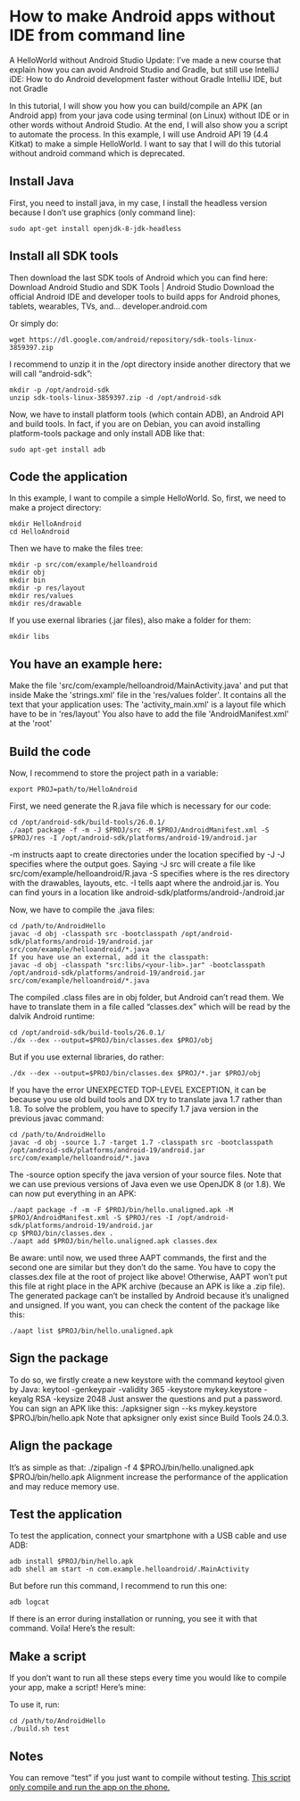 # How to make Android apps without IDE from command line
A HelloWorld without Android Studio
Update: I’ve made a new course that explain how you can avoid Android Studio and Gradle, but still use IntelliJ iDE:
How to do Android development faster without Gradle
IntelliJ IDE, but not Gradle

In this tutorial, I will show you how you can build/compile an APK (an Android app) from your java code using terminal (on Linux) without IDE or in other words without Android Studio. At the end, I will also show you a script to automate the process. In this example, I will use Android API 19 (4.4 Kitkat) to make a simple HelloWorld. I want to say that I will do this tutorial without android command which is deprecated.

## Install Java
First, you need to install java, in my case, I install the headless version because I don’t use graphics (only command line):
~~~
sudo apt-get install openjdk-8-jdk-headless
~~~
## Install all SDK tools
Then download the last SDK tools of Android which you can find here:
Download Android Studio and SDK Tools | Android Studio
Download the official Android IDE and developer tools to build apps for Android phones, tablets, wearables, TVs, and…
developer.android.com

Or simply do:
~~~
wget https://dl.google.com/android/repository/sdk-tools-linux-3859397.zip
~~~
I recommend to unzip it in the /opt directory inside another directory that we will call “android-sdk”:
~~~
mkdir -p /opt/android-sdk
unzip sdk-tools-linux-3859397.zip -d /opt/android-sdk
~~~
Now, we have to install platform tools (which contain ADB), an Android API and build tools.
In fact, if you are on Debian, you can avoid installing platform-tools package and only install ADB like that:
~~~
sudo apt-get install adb
~~~
## Code the application
In this example, I want to compile a simple HelloWorld. So, first, we need to make a project directory:
~~~
mkdir HelloAndroid
cd HelloAndroid
~~~
Then we have to make the files tree:
~~~
mkdir -p src/com/example/helloandroid
mkdir obj
mkdir bin
mkdir -p res/layout
mkdir res/values
mkdir res/drawable
~~~
If you use exernal libraries (.jar files), also make a folder for them:
~~~
mkdir libs
~~~

## You have an example here:

Make the file 'src/com/example/helloandroid/MainActivity.java' and put that inside
Make the 'strings.xml' file in the 'res/values folder'. It contains all the text that your application uses:
The 'activity_main.xml' is a layout file which have to be in 'res/layout'
You also have to add the file 'AndroidManifest.xml' at the 'root'

## Build the code
Now, I recommend to store the project path in a variable:
~~~
export PROJ=path/to/HelloAndroid
~~~
First, we need generate the R.java file which is necessary for our code:
~~~
cd /opt/android-sdk/build-tools/26.0.1/
./aapt package -f -m -J $PROJ/src -M $PROJ/AndroidManifest.xml -S $PROJ/res -I /opt/android-sdk/platforms/android-19/android.jar
~~~
-m instructs aapt to create directories under the location specified by -J
-J specifies where the output goes. Saying -J src will create a file like src/com/example/helloandroid/R.java
-S specifies where is the res directory with the drawables, layouts, etc.
-I tells aapt where the android.jar is. You can find yours in a location like android-sdk/platforms/android-<API level>/android.jar

Now, we have to compile the .java files:
~~~
cd /path/to/AndroidHello
javac -d obj -classpath src -bootclasspath /opt/android-sdk/platforms/android-19/android.jar src/com/example/helloandroid/*.java
If you have use an external, add it the classpath:
javac -d obj -classpath "src:libs/<your-lib>.jar" -bootclasspath /opt/android-sdk/platforms/android-19/android.jar src/com/example/helloandroid/*.java
~~~
The compiled .class files are in obj folder, but Android can’t read them. We have to translate them in a file called “classes.dex” which will be read by the dalvik Android runtime:
~~~
cd /opt/android-sdk/build-tools/26.0.1/
./dx --dex --output=$PROJ/bin/classes.dex $PROJ/obj
~~~
But if you use external libraries, do rather:
~~~
./dx --dex --output=$PROJ/bin/classes.dex $PROJ/*.jar $PROJ/obj
~~~
If you have the error UNEXPECTED TOP-LEVEL EXCEPTION, it can be because you use old build tools and DX try to translate java 1.7 rather than 1.8. To solve the problem, you have to specify 1.7 java version in the previous javac command:
~~~
cd /path/to/AndroidHello
javac -d obj -source 1.7 -target 1.7 -classpath src -bootclasspath /opt/android-sdk/platforms/android-19/android.jar src/com/example/helloandroid/*.java
~~~
The -source option specify the java version of your source files. Note that we can use previous versions of Java even we use OpenJDK 8 (or 1.8).
We can now put everything in an APK:
~~~
./aapt package -f -m -F $PROJ/bin/hello.unaligned.apk -M $PROJ/AndroidManifest.xml -S $PROJ/res -I /opt/android-sdk/platforms/android-19/android.jar
cp $PROJ/bin/classes.dex .
./aapt add $PROJ/bin/hello.unaligned.apk classes.dex
~~~
Be aware: until now, we used three AAPT commands, the first and the second one are similar but they don’t do the same. You have to copy the classes.dex file at the root of project like above! Otherwise, AAPT won’t put this file at right place in the APK archive (because an APK is like a .zip file).
The generated package can’t be installed by Android because it’s unaligned and unsigned.
If you want, you can check the content of the package like this:
~~~
./aapt list $PROJ/bin/hello.unaligned.apk
~~~
## Sign the package
To do so, we firstly create a new keystore with the command keytool given by Java:
keytool -genkeypair -validity 365 -keystore mykey.keystore -keyalg RSA -keysize 2048
Just answer the questions and put a password.
You can sign an APK like this:
./apksigner sign --ks mykey.keystore $PROJ/bin/hello.apk
Note that apksigner only exist since Build Tools 24.0.3.
## Align the package
It’s as simple as that:
./zipalign -f 4 $PROJ/bin/hello.unaligned.apk $PROJ/bin/hello.apk
Alignment increase the performance of the application and may reduce memory use.
## Test the application
To test the application, connect your smartphone with a USB cable and use ADB:
~~~
adb install $PROJ/bin/hello.apk
adb shell am start -n com.example.helloandroid/.MainActivity
~~~
But before run this command, I recommend to run this one:
~~~
adb logcat
~~~
If there is an error during installation or running, you see it with that command.
Voila! Here’s the result:

## Make a script
If you don’t want to run all these steps every time you would like to compile your app, make a script! Here’s mine:

To use it, run:
~~~
cd /path/to/AndroidHello
./build.sh test
~~~
## Notes
You can remove “test” if you just want to compile without testing.
[This script only compile and run the app on the phone.](https://authmane512.medium.com/how-to-build-an-apk-from-command-line-without-ide-7260e1e22676)
